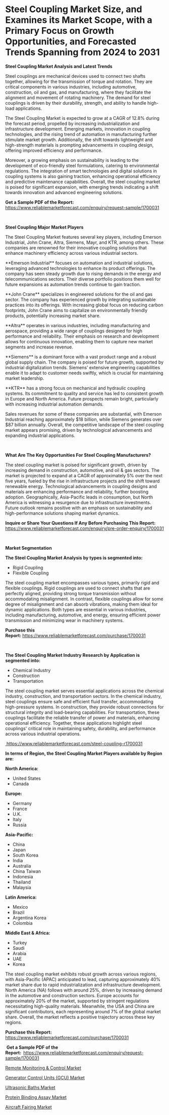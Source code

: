 <p><h1>Steel Coupling Market Size, and Examines its Market Scope, with a Primary Focus on Growth Opportunities, and Forecasted Trends Spanning from 2024 to 2031</h1></p><p><strong>Steel Coupling Market Analysis and Latest Trends</strong></p>
<p><p>Steel couplings are mechanical devices used to connect two shafts together, allowing for the transmission of torque and rotation. They are critical components in various industries, including automotive, construction, oil and gas, and manufacturing, where they facilitate the alignment and movement of rotating machinery. The demand for steel couplings is driven by their durability, strength, and ability to handle high-load applications.</p><p>The Steel Coupling Market is expected to grow at a CAGR of 12.8% during the forecast period, propelled by increasing industrialization and infrastructure development. Emerging markets, innovation in coupling technologies, and the rising trend of automation in manufacturing further stimulate market growth. Additionally, the shift towards lightweight and high-strength materials is prompting advancements in coupling design, offering improved efficiency and performance. </p><p>Moreover, a growing emphasis on sustainability is leading to the development of eco-friendly steel formulations, catering to environmental regulations. The integration of smart technologies and digital solutions in coupling systems is also gaining traction, enhancing operational efficiency and predictive maintenance capabilities. Overall, the steel coupling market is poised for significant expansion, with emerging trends indicating a shift towards innovation and advanced engineering solutions.</p></p>
<p><strong>Get a Sample PDF of the Report:&nbsp;</strong> <a href="https://www.reliablemarketforecast.com/enquiry/request-sample/1700031?utm_campaign=1080&utm_medium=2&utm_source=Github&utm_content=ia&utm_term=21102024&utm_id=steel-coupling">https://www.reliablemarketforecast.com/enquiry/request-sample/1700031</a></p>
<p>&nbsp;</p>
<p><strong>Steel Coupling Major Market Players</strong></p>
<p><p>The Steel Coupling Market features several key players, including Emerson Industrial, John Crane, Altra, Siemens, Mayr, and KTR, among others. These companies are renowned for their innovative coupling solutions that enhance machinery efficiency across various industrial sectors.</p><p>**Emerson Industrial** focuses on automation and industrial solutions, leveraging advanced technologies to enhance its product offerings. The company has seen steady growth due to rising demands in the energy and telecommunications sectors. Their diverse portfolio positions them well for future expansions as automation trends continue to gain traction.</p><p>**John Crane** specializes in engineered solutions for the oil and gas sector. The company has experienced growth by integrating sustainable practices into its offerings. With increasing global focus on reducing carbon footprints, John Crane aims to capitalize on environmentally friendly products, potentially increasing market share.</p><p>**Altra** operates in various industries, including manufacturing and aerospace, providing a wide range of couplings designed for high performance and reliability. Their emphasis on research and development allows for continuous innovation, enabling them to capture new market segments and increase revenue.</p><p>**Siemens** is a dominant force with a vast product range and a robust global supply chain. The company is poised for future growth, supported by industrial digitalization trends. Siemens’ extensive engineering capabilities enable it to adapt to customer needs swiftly, which is crucial for maintaining market leadership.</p><p>**KTR** has a strong focus on mechanical and hydraulic coupling systems. Its commitment to quality and service has led to consistent growth in Europe and North America. Future prospects remain bright, particularly with increasing industrial automation demands.</p><p>Sales revenues for some of these companies are substantial, with Emerson Industrial reaching approximately $18 billion, while Siemens generates over $87 billion annually. Overall, the competitive landscape of the steel coupling market appears promising, driven by technological advancements and expanding industrial applications.</p></p>
<p>&nbsp;</p>
<p><strong>What Are The Key Opportunities For Steel Coupling Manufacturers?</strong></p>
<p><p>The steel coupling market is poised for significant growth, driven by increasing demand in construction, automotive, and oil & gas sectors. The market is projected to expand at a CAGR of approximately 5% over the next five years, fueled by the rise in infrastructure projects and the shift toward renewable energy. Technological advancements in coupling designs and materials are enhancing performance and reliability, further boosting adoption. Geographically, Asia-Pacific leads in consumption, but North America is witnessing a resurgence due to infrastructure investments. Future outlook remains positive with an emphasis on sustainability and high-performance solutions shaping market dynamics.</p></p>
<p><strong>Inquire or Share Your Questions If Any Before Purchasing This Report:</strong> <a href="https://www.reliablemarketforecast.com/enquiry/pre-order-enquiry/1700031?utm_campaign=1080&utm_medium=2&utm_source=Github&utm_content=ia&utm_term=21102024&utm_id=steel-coupling">https://www.reliablemarketforecast.com/enquiry/pre-order-enquiry/1700031</a></p>
<p>&nbsp;</p>
<p><strong>Market Segmentation</strong></p>
<p><strong>The Steel Coupling Market Analysis by types is segmented into:</strong></p>
<p><ul><li>Rigid Coupling</li><li>Flexible Coupling</li></ul></p>
<p><p>The steel coupling market encompasses various types, primarily rigid and flexible couplings. Rigid couplings are used to connect shafts that are perfectly aligned, providing strong torque transmission without accommodating misalignment. In contrast, flexible couplings allow for some degree of misalignment and can absorb vibrations, making them ideal for dynamic applications. Both types are essential in various industries, including manufacturing, automotive, and energy, ensuring efficient power transmission and minimizing wear in machinery systems.</p></p>
<p><strong>Purchase this Report:&nbsp;</strong><a href="https://www.reliablemarketforecast.com/purchase/1700031?utm_campaign=1080&utm_medium=2&utm_source=Github&utm_content=ia&utm_term=21102024&utm_id=steel-coupling">https://www.reliablemarketforecast.com/purchase/1700031</a></p>
<p>&nbsp;</p>
<p><strong>The Steel Coupling Market Industry Research by Application is segmented into:</strong></p>
<p><ul><li>Chemical Industry</li><li>Construction</li><li>Transportation</li></ul></p>
<p><p>The steel coupling market serves essential applications across the chemical industry, construction, and transportation sectors. In the chemical industry, steel couplings ensure safe and efficient fluid transfer, accommodating high-pressure systems. In construction, they provide robust connections for structural integrity and load-bearing capabilities. For transportation, these couplings facilitate the reliable transfer of power and materials, enhancing operational efficiency. Together, these applications highlight steel couplings' critical role in maintaining safety, durability, and performance across various industrial operations.</p></p>
<p><a href="https://www.reliablemarketforecast.com/steel-coupling-r1700031?utm_campaign=1080&utm_medium=2&utm_source=Github&utm_content=ia&utm_term=21102024&utm_id=steel-coupling">&nbsp;https://www.reliablemarketforecast.com/steel-coupling-r1700031</a></p>
<p><strong>In terms of Region, the Steel Coupling Market Players available by Region are:</strong></p>
<p>
    <p> <strong> North America: </strong>
        <ul>
            <li>United States</li>
            <li>Canada</li>
        </ul>
        </p> 
    <p> <strong> Europe: </strong>
        <ul>
            <li>Germany</li>
            <li>France</li>
            <li>U.K.</li>
            <li>Italy</li>
            <li>Russia</li>
        </ul>
        </p> 
    <p> <strong> Asia-Pacific: </strong>
        <ul>
            <li>China</li>
            <li>Japan</li>
            <li>South Korea</li>
            <li>India</li>
            <li>Australia</li>
            <li>China Taiwan</li>
            <li>Indonesia</li>
            <li>Thailand</li>
            <li>Malaysia</li>
        </ul>
        </p> 
    <p> <strong> Latin America: </strong>
        <ul>
            <li>Mexico</li>
            <li>Brazil</li>
            <li>Argentina Korea</li>
            <li>Colombia</li>
        </ul>
        </p> 
    <p> <strong> Middle East & Africa: </strong>
        <ul>
            <li>Turkey</li>
            <li>Saudi</li>
            <li>Arabia</li>
            <li>UAE</li>
            <li>Korea</li>
        </ul>
    </p>
    </p>
<p><p>The steel coupling market exhibits robust growth across various regions, with Asia-Pacific (APAC) anticipated to lead, capturing approximately 40% market share due to rapid industrialization and infrastructure development. North America (NA) follows with around 25%, driven by increasing demand in the automotive and construction sectors. Europe accounts for approximately 20% of the market, supported by stringent regulations necessitating high-quality materials. Meanwhile, the USA and China are significant contributors, each representing around 7% of the global market share. Overall, the market reflects a positive trajectory across these key regions.</p></p>
<p><strong>Purchase this Report: </strong><a href="https://www.reliablemarketforecast.com/purchase/1700031?utm_campaign=1080&utm_medium=2&utm_source=Github&utm_content=ia&utm_term=21102024&utm_id=steel-coupling">https://www.reliablemarketforecast.com/purchase/1700031</a></p>
<p>&nbsp;<strong>Get a Sample PDF of the Report:&nbsp;&nbsp;</strong><a href="https://www.reliablemarketforecast.com/enquiry/request-sample/1700031?utm_campaign=1080&utm_medium=2&utm_source=Github&utm_content=ia&utm_term=21102024&utm_id=steel-coupling">https://www.reliablemarketforecast.com/enquiry/request-sample/1700031</a></p>
<p><strong></strong></p>
<p><p><a href="https://github.com/gdfhhhj/Market-Research-Report-List-6/blob/main/remote-monitoring-control-market.md?utm_campaign=1080&utm_medium=2&utm_source=Github&utm_content=ia&utm_term=21102024&utm_id=steel-coupling">Remote Monitoring & Control Market</a></p><p><a href="https://github.com/iva0ei4r/Market-Research-Report-List-1/blob/main/generator-control-units-gcu-market.md?utm_campaign=1080&utm_medium=2&utm_source=Github&utm_content=ia&utm_term=21102024&utm_id=steel-coupling">Generator Control Units (GCU) Market</a></p><p><a href="https://issuu.com/reportprime-2/docs/ultrasonic-baths-market-size-2030.p_b69ff96caba8d3?utm_campaign=1080&utm_medium=2&utm_source=Github&utm_content=ia&utm_term=21102024&utm_id=steel-coupling">Ultrasonic Baths Market</a></p><p><a href="https://www.linkedin.com/pulse/unlocking-growth-potential-strategic-analysis-protein-binding-nzvvc?utm_campaign=1080&utm_medium=2&utm_source=Github&utm_content=ia&utm_term=21102024&utm_id=steel-coupling">Protein Binding Assay Market</a></p><p><a href="https://www.linkedin.com/pulse/aircraft-fairing-market-revolution-2024-2031-trends-dfhsc?utm_campaign=1080&utm_medium=2&utm_source=Github&utm_content=ia&utm_term=21102024&utm_id=steel-coupling">Aircraft Fairing Market</a></p></p>
